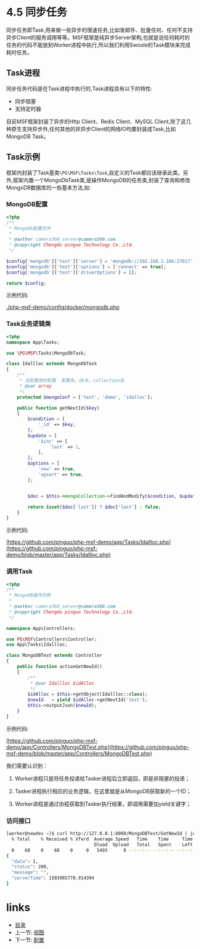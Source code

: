 # 4.5 同步任务

同步任务即Task,用来做一些异步的慢速任务,比如发邮件、批量任何、任何不支持异步Client的服务调用等等。MSF框架是纯异步Server架构,也就是说任何耗时的任务的代码不能放到Worker进程中执行,所以我们利用Swoole的Task模块来完成耗时任务。

## Task进程

同步任务代码是在Task进程中执行的,Task进程具有以下的特性:

- 同步阻塞
- 支持定时器

目前MSF框架封装了异步的Http Client、Redis Client、MySQL Client,除了这几种原生支持异步外,任何其他的非异步Client的网络IO均要封装成Task,比如MongoDB Task。

## Task示例

框架内封装了Task基类`\PG\MSF\Tasks\Task`,自定义的Task都应该继承此类。另外,框架内置一个MongoDbTask类,是操作MongoDB的任务类,封装了查询和修改MongoDB数据库的一些基本方法,如:


### MongoDB配置

```php
<?php
/**
 * MongoDb配置文件
 *
 * @author camera360_server@camera360.com
 * @copyright Chengdu pinguo Technology Co.,Ltd.
 */

$config['mongodb']['test']['server'] = 'mongodb://192.168.1.106:27017';
$config['mongodb']['test']['options'] = ['connect' => true];
$config['mongodb']['test']['driverOptions'] = [];

return $config;
```

示例代码:

[./php-msf-demo/config/docker/mongodb.php](https://github.com/pinguo/php-msf/pinguo/config/docker/mongodb.php)

### Task业务逻辑类
```php
<?php
namespace App\Tasks;

use \PG\MSF\Tasks\MongoDbTask;

class Idallloc extends MongoDbTask
{
    /**
     * 当前要用的配置  配置名，db名，collection名
     * @var array
     */
    protected $mongoConf = ['test', 'demo', 'idalloc'];

    public function getNextId($key)
    {
        $condition = [
            '_id' => $key,
        ];
        $update = [
            '$inc' => [
                'last' => 1,
            ],
        ];
        $options = [
            'new' => true,
            'upsert' => true,
        ];


        $doc = $this->mongoCollection->findAndModify($condition, $update, [], $options);

        return isset($doc['last']) ? $doc['last'] : false;
    }
}
```

示例代码:

[https://github.com/pinguo/php-msf-demo/app/Tasks/Idallloc.php](https://github.com/pinguo/php-msf-demo/blob/master/app/Tasks/Idallloc.php)

### 调用Task

```php
<?php
/**
 * MongoDB操作示例
 *
 * @author camera360_server@camera360.com
 * @copyright Chengdu pinguo Technology Co.,Ltd.
 */

namespace App\Controllers;

use PG\MSF\Controllers\Controller;
use App\Tasks\Idallloc;

class MongoDBTest extends Controller
{
    public function actionGetNewId()
    {
        /**
         * @var Idallloc $idAlloc
         */
        $idAlloc = $this->getObject(Idallloc::class);
        $newId   = yield $idAlloc->getNextId('test');
        $this->outputJson($newId);
    }
}

```

示例代码:

[https://github.com/pinguo/php-msf-demo/app/Controllers/MongoDBTest.php](https://github.com/pinguo/php-msf-demo/blob/master/app/Controllers/MongoDBTest.php)

我们需要认识到：

1. Worker进程只是将任务投递给Tasker进程后立即返回，即是非阻塞的投递；

2. Tasker进程执行相应的业务逻辑，在这里就是从MongoDB获取新的一个ID；

3. Worker进程是通过协程获取到Tasker执行结果，即调用需要加yield关键字；

### 访问接口

```bash
[worker@newdev ~]$ curl http://127.0.0.1:8000/MongoDBTest/GetNewId | jq .
  % Total    % Received % Xferd  Average Speed   Time    Time     Time  Current
                                 Dload  Upload   Total   Spent    Left  Speed
  0    68    0    68    0     0   5493      0 --:--:-- --:--:-- --:--:--  6800
{
  "data": 1,
  "status": 200,
  "message": "",
  "serverTime": 1503985778.914394
}
```


# links
  * [目录](../README.md)
  * 上一节: [视图](4.4-视图.md)
  * 下一节: [配置](4.6-配置.md)